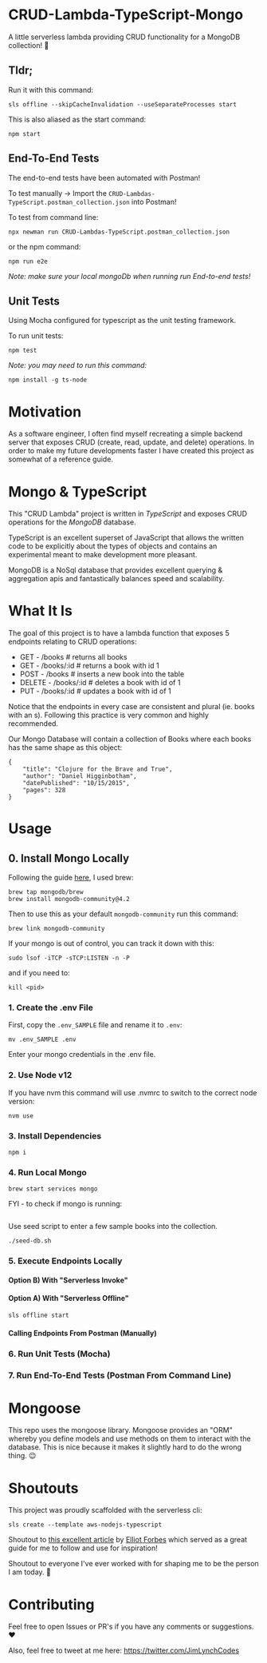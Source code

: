 # CRUD-Lambda-TypeScript-Mongo

A little serverless lambda providing CRUD functionality for a MongoDB collection! 🎉 

## Tldr;

Run it with this command:
```
sls offline --skipCacheInvalidation --useSeparateProcesses start
```

This is also aliased as the start command:
```
npm start
```

## End-To-End Tests
The end-to-end tests have been automated with Postman!

To test manually -> Import the `CRUD-Lambdas-TypeScript.postman_collection.json` into Postman!

To test from command line:
```
npx newman run CRUD-Lambdas-TypeScript.postman_collection.json
```
or the npm command:
```
npm run e2e
```

_Note: make sure your local mongoDb when running run End-to-end tests!_


## Unit Tests

Using Mocha configured for typescript as the unit testing framework. 

To run unit tests:
```
npm test
```

_Note: you may need to run this command:_
```
npm install -g ts-node
```

# Motivation
As a software engineer, I often find myself recreating a simple backend server that exposes CRUD (create, read, update, and delete) operations. In order to make my future developments faster I have created this project as somewhat of a reference guide.


# Mongo & TypeScript
This "CRUD Lambda" project is written in _TypeScript_ and exposes CRUD operations for the _MongoDB_ database.

TypeScript is an excellent superset of JavaScript that allows the written code to be explicitly about the types of objects and contains an experimental meant to make development more pleasant.

MongoDB is a NoSql database that provides excellent querying & aggregation apis and fantastically balances speed and scalability.

# What It Is

The goal of this project is to have a lambda function that exposes 5 endpoints relating to CRUD operations:

- GET - /books # returns all books
- GET - /books/:id # returns a book with id 1
- POST - /books # inserts a new book into the table
- DELETE - /books/:id # deletes a book with id of 1
- PUT - /books/:id # updates a book with id of 1

Notice that the endpoints in every case are consistent and plural (ie. books with an s). Following this practice is very common and highly recommended. 

Our Mongo Database will contain a collection of Books where each books has the same shape as this object:
```
{
    "title": "Clojure for the Brave and True",
    "author": "Daniel Higginbotham",
    "datePublished": "10/15/2015",
    "pages": 328
}
```


# Usage

## 0. Install Mongo Locally
Following the guide [here](https://github.com/mongodb/homebrew-brew), I used brew:
```
brew tap mongodb/brew
brew install mongodb-community@4.2
```

Then to use this as your default `mongodb-community` run this command:
```
brew link mongodb-community
```

If your mongo is out of control, you can track it down with this:
```
sudo lsof -iTCP -sTCP:LISTEN -n -P
```

and if you need to:
```
kill <pid>
```


### 1. Create the .env File

First, copy the `.env_SAMPLE` file and rename it to `.env`:
```
mv .env_SAMPLE .env
```

Enter your mongo credentials in the .env file.


### 2. Use Node v12

If you have nvm this command will use .nvmrc to switch to the correct node version:
```
nvm use
```

### 3. Install Dependencies
```
npm i
```

### 4. Run Local Mongo
```
brew start services mongo
```

FYI - to check if mongo is running:
```

```

Use seed script to enter a few sample books into the collection.
```
./seed-db.sh
```

### 5. Execute Endpoints Locally

#### Option B) With "Serverless Invoke"


#### Option A) With "Serverless Offline"
```
sls offline start
```

#### Calling Endpoints From Postman (Manually)


### 6. Run Unit Tests (Mocha)


### 7. Run End-To-End Tests (Postman From Command Line)


# Mongoose
This repo uses the mongoose library. Mongoose provides an "ORM" whereby you define models and use methods on them to interact with the database. This is nice because it makes it slightly hard to do the wrong thing. 😉


# Shoutouts

This project was proudly scaffolded with the serverless cli:
```
sls create --template aws-nodejs-typescript
```

Shoutout to [this excellent article](https://tutorialedge.net/typescript/typescript-mongodb-beginners-tutorial/) by [Elliot Forbes](https://twitter.com/elliot_f) which served as a great guide for me to follow and use for inspiration!


Shoutout to everyone I've ever worked with for shaping me to be the person I am today. 🙏


# Contributing
Feel free to open Issues or PR's if you have any comments or suggestions. ❤️

Also, feel free to tweet at me here: https://twitter.com/JimLynchCodes